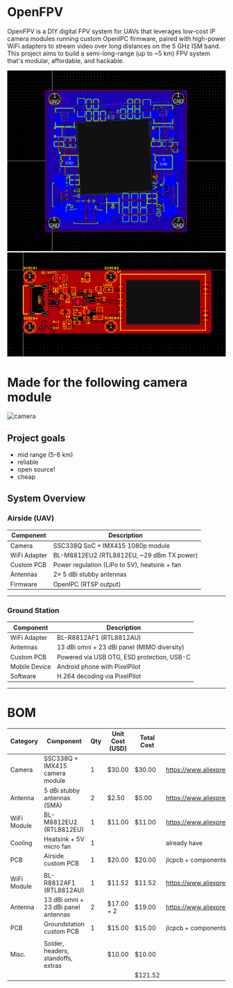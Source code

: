 # OpenFPV
OpenFPV is a DIY digital FPV system for UAVs that leverages low-cost IP camera modules running custom OpenIPC firmware, paired with high-power WiFi adapters to stream video over long distances on the 5 GHz ISM band. This project aims to build a semi-long-range (up to ~5 km) FPV system that's modular, affordable, and hackable.

![airpcb](images/airside.png)
![gspcb](images/groundside.png)


# Made for the following camera module
![camera](https://ae-pic-a1.aliexpress-media.com/kf/S8692bf1c5a604fc3b379987b254260a5f.png_960x960.png)


## Project goals

- mid range (5-6 km)
- reliable
- open source!
- cheap

## System Overview

### Airside (UAV)

| Component            | Description                                      |
|----------------------|--------------------------------------------------|
| Camera               | SSC338Q SoC + IMX415 1080p module                |
| WiFi Adapter         | BL-M8812EU2 (RTL8812EU, ~29 dBm TX power)        |
| Custom PCB           | Power regulation (LiPo to 5V), heatsink + fan    |
| Antennas             | 2× 5 dBi stubby antennas                         |
| Firmware             | OpenIPC (RTSP output)                            |

---

### Ground Station

| Component            | Description                                      |
|----------------------|--------------------------------------------------|
| WiFi Adapter         | BL-R8812AF1 (RTL8812AU)                          |
| Antennas             | 13 dBi omni + 23 dBi panel (MIMO diversity)      |
| Custom PCB           | Powered via USB OTG, ESD protection, USB-C       |
| Mobile Device        | Android phone with PixelPilot |
| Software             | H.264 decoding via PixelPilot                    |

---


# BOM

|Category   |Component                          |Qty|Unit Cost (USD)|Total Cost|link                                                  |
|-----------|-----------------------------------|---|---------------|----------|------------------------------------------------------|
|Camera     |SSC338Q + IMX415 camera module     |1  |$30.00         |$30.00    |https://www.aliexpress.com/item/1005007899575234.html |
|Antenna    |5 dBi stubby antennas (SMA)        |2  |$2.50          |$5.00     |https://www.aliexpress.com/item/1005004388721764.html |
|WiFi Module|BL-M8812EU2 (RTL8812EU)            |1  |$11.00         |$11.00    |https://www.aliexpress.com/item/1005007723850436.html |
|Cooling    |Heatsink + 5V micro fan            |1  |               |          |already have                                          |
|PCB        |Airside custom PCB                 |1  |$20.00         |$20.00    |jlcpcb + components                                   |
|           |                                   |   |               |          |                                                      |
|WiFi Module|BL-R8812AF1 (RTL8812AU)            |1  |$11.52         |$11.52    |https://www.aliexpress.com/item/1005006486060233.html |
|Antenna    |13 dBi omni + 23 dBi panel antennas|2  |$17.00 + 2     |$19.00    |https://www.aliexpress.com/item/1005005559736986.html?|
|PCB        |Groundstation custom PCB           |1  |$15.00         |$15.00    |jlcpcb + components                                   |
|           |                                   |   |               |          |                                                      |
|Misc.      |Solder, headers, standoffs, extras |   |$10.00         |$10.00    |                                                      |
|           |                                   |   |               |$121.52   |                                                      |
